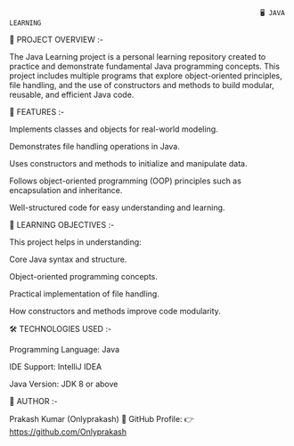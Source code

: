                                                                    🖥️ JAVA LEARNING 

📘 PROJECT OVERVIEW :-

The Java Learning project is a personal learning repository created to practice and demonstrate fundamental Java programming concepts.
This project includes multiple programs that explore object-oriented principles, file handling, and the use of constructors and methods to build modular, reusable, and efficient Java code.

🚀 FEATURES :-

Implements classes and objects for real-world modeling.

Demonstrates file handling operations in Java.

Uses constructors and methods to initialize and manipulate data.

Follows object-oriented programming (OOP) principles such as encapsulation and inheritance.

Well-structured code for easy understanding and learning.

🧠 LEARNING OBJECTIVES :-

This project helps in understanding:

Core Java syntax and structure.

Object-oriented programming concepts.

Practical implementation of file handling.

How constructors and methods improve code modularity.

🛠️ TECHNOLOGIES USED :-

Programming Language: Java

IDE Support: IntelliJ IDEA

Java Version: JDK 8 or above

👤 AUTHOR :-

Prakash Kumar (Onlyprakash)
📎 GitHub Profile:
👉 https://github.com/Onlyprakash
